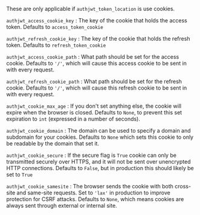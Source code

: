 These are only applicable if `authjwt_token_location` is use cookies.

`authjwt_access_cookie_key`
:   The key of the cookie that holds the access token. Defaults to `access_token_cookie`

`authjwt_refresh_cookie_key`
:   The key of the cookie that holds the refresh token. Defaults to `refresh_token_cookie`

`authjwt_access_cookie_path`
:   What path should be set for the access cookie. Defaults to `'/'`, which will cause this
    access cookie to be sent in with every request.

`authjwt_refresh_cookie_path`
:   What path should be set for the refresh cookie. Defaults to `'/'`, which will cause this
    refresh cookie to be sent in with every request. 

`authjwt_cookie_max_age`
:   If you don't set anything else, the cookie will expire when the browser is closed. Defaults to
    `None`, to prevent this set expiration to `int` (expressed in a number of seconds).

`authjwt_cookie_domain`
:   The domain can be used to specify a domain and subdomain for your cookies.
    Defaults to `None` which sets this cookie to only be readable by the domain that set it. 

`authjwt_cookie_secure`
:   If the secure flag is `True` cookie can only be transmitted securely over HTTPS,
    and it will not be sent over unencrypted HTTP connections. Defaults to `False`, but in
    production this should likely be set to `True`

`authjwt_cookie_samesite`
:   The browser sends the cookie with both cross-site and same-site requests.
    Set to `'lax'` in production to improve protection for CSRF attacks. Defaults to `None`,
    which means cookies are always sent through external or internal site. 
